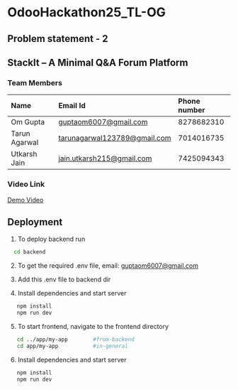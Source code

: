 # OdooHackathon25_TL-OG

## Problem statement - 2
## StackIt – A Minimal Q&A Forum Platform

### Team Members

| Name | Email Id     | Phone number                |
| :-------- | :------- | :------------------------- |
| Om Gupta | guptaom6007@gmail.com | 8278682310 |
| Tarun Agarwal | tarunagarwal123789@gmail.com | 7014016735 |
| Utkarsh Jain | jain.utkarsh215@gmail.com | 7425094343 |

### Video Link

[Demo Video](https://drive.google.com/file/d/1l0FwdCRpYosRhEJueBcT2lCXWg3ie0x5/view?usp=sharing)

## Deployment

1) To deploy backend run

```bash
  cd backend
```

2) To get the required .env file, email: guptaom6007@gmail.com

3) Add this .env file to backend dir

4) Install dependencies and start server

```bash
   npm install
   npm run dev
```

5) To start frontend, navigate to the frontend directory

```bash
   cd ../app/my-app        #from-backend
   cd app/my-app           #in-general
```

6) Install dependencies and start server

```bash
   npm install
   npm run dev
```


